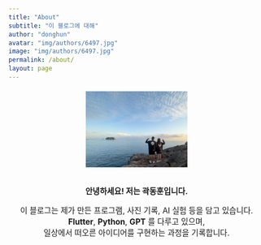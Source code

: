 ```yaml
---
title: "About"
subtitle: "이 블로그에 대해"
author: "donghun"
avatar: "img/authors/6497.jpg"
image: "img/authors/6497.jpg"
permalink: /about/
layout: page
---
```


<div style="text-align: center; margin-top: 20px;">
  <img src="/img/authors/6497.jpg" alt="내 사진" width="200" style= box-shadow: 0 0 10px rgba(0,0,0,0.2);">
</div>

<br>

<div style="text-align: center; font-size: 1.1em;">
  <p><strong>안녕하세요! 저는 곽동훈입니다.</strong></p>

  <p>이 블로그는 제가 만든 프로그램, 사진 기록, AI 실험 등을 담고 있습니다.<br>
  <strong>Flutter</strong>, <strong>Python</strong>, <strong>GPT</strong> 를 다루고 있으며,<br>
  일상에서 떠오른 아이디어를 구현하는 과정을 기록합니다.</p>
</div>